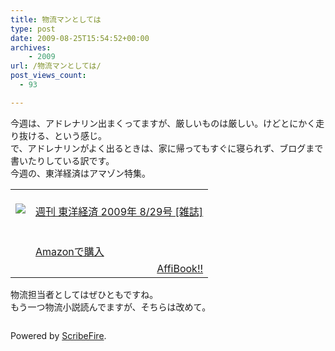 ```yaml
---
title: 物流マンとしては
type: post
date: 2009-08-25T15:54:52+00:00
archives:
    - 2009
url: /物流マンとしては/
post_views_count:
  - 93

---
```

今週は、アドレナリン出まくってますが、厳しいものは厳しい。けどとにかく走り抜ける、という感じ。  
で、アドレナリンがよく出るときは、家に帰ってもすぐに寝られず、ブログまで書いたりしている訳です。  
今週の、東洋経済はアマゾン特集。

<table>
  <tr>
    <td style="vertical-align: top;">
      <a href="http://www.amazon.co.jp/%E9%80%B1%E5%88%8A-%E6%9D%B1%E6%B4%8B%E7%B5%8C%E6%B8%88-2009%E5%B9%B4-29%E5%8F%B7-%E9%9B%91%E8%AA%8C/dp/B002KI6I56%3FSubscriptionId%3D1JWQWN8E4Z5TR27962G2%26tag%3Dgaeaffibook-22%26linkCode%3Dxm2%26camp%3D2025%26creative%3D165953%26creativeASIN%3DB002KI6I56" target="_blank"><br /> <img src="https://i2.wp.com/ecx.images-amazon.com/images/I/61-N73SLrZL._SL160_.jpg" style="border-style: none;" data-recalc-dims="1" /><br /> </a>
    </td>
    <td style="vertical-align: top;">
      <a href="http://www.amazon.co.jp/%E9%80%B1%E5%88%8A-%E6%9D%B1%E6%B4%8B%E7%B5%8C%E6%B8%88-2009%E5%B9%B4-29%E5%8F%B7-%E9%9B%91%E8%AA%8C/dp/B002KI6I56%3FSubscriptionId%3D1JWQWN8E4Z5TR27962G2%26tag%3Dgaeaffibook-22%26linkCode%3Dxm2%26camp%3D2025%26creative%3D165953%26creativeASIN%3DB002KI6I56" target="_blank"><br /> 週刊 東洋経済 2009年 8/29号 [雑誌]<br /> </a><br /> <a href="http://www.amazon.co.jp/%E9%80%B1%E5%88%8A-%E6%9D%B1%E6%B4%8B%E7%B5%8C%E6%B8%88-2009%E5%B9%B4-29%E5%8F%B7-%E9%9B%91%E8%AA%8C/dp/B002KI6I56%3FSubscriptionId%3D1JWQWN8E4Z5TR27962G2%26tag%3Dgaeaffibook-22%26linkCode%3Dxm2%26camp%3D2025%26creative%3D165953%26creativeASIN%3DB002KI6I56" target="_blank"><br /> Amazonで購入<br /> </a>
    </td>
  </tr>
  
  <tr>
    <td colspan="2">
      <div style="float: right;">
        <a href="http://affibook.appspot.com/" target="_blank">AffiBook!!</a>
      </div>
    </td>
  </tr>
</table>

物流担当者としてはぜひともですね。  
もう一つ物流小説読んでますが、そちらは改めて。

<div class="zemanta-pixie">
  <img class="zemanta-pixie-img" alt="" src="https://i1.wp.com/img.zemanta.com/pixy.gif" data-recalc-dims="1" />
</div>

<p class="scribefire-powered">
  Powered by <a href="http://www.scribefire.com/">ScribeFire</a>.
</p>